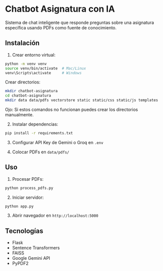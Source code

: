 # Chatbot Asignatura con IA

Sistema de chat inteligente que responde preguntas sobre una asignatura específica usando PDFs como fuente de conocimiento.

## Instalación

1. Crear entorno virtual:
```bash
python -m venv venv
source venv/bin/activate  # Mac/Linux
venv\Scripts\activate     # Windows
```
Crear directorios:
```bash
mkdir chatbot-asignatura
cd chatbot-asignatura
mkdir data data/pdfs vectorstore static static/css static/js templates
```
Ojo: Si estos comandos no funcionan puedes crear los directorios manualmente.

2. Instalar dependencias:
```bash
pip install -r requirements.txt
```

3. Configurar API Key de Gemini o Groq en `.env`

4. Colocar PDFs en `data/pdfs/`

## Uso

1. Procesar PDFs:
```bash
python process_pdfs.py
```

2. Iniciar servidor:
```bash
python app.py
```

3. Abrir navegador en `http://localhost:5000`

## Tecnologías

- Flask
- Sentence Transformers
- FAISS
- Google Gemini API
- PyPDF2
